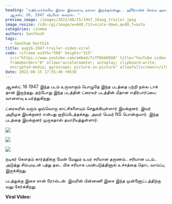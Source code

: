 ```yaml
---
heading: "எதிர்பார்க்கவே இல்ல இவ்வளவு நல்லா இருக்கும்ன்னு.. ஹீரோயின் செம்ம ஹாட்.
  ஆகஸ்ட் 16, 1947 வீடியோ வைரல். "
preview_image: /images/2022/08/15/1947_16aug_trailer.jpeg
image_resize: /cdn-cgi/image/w=640,fit=scale-down,q=80,f=auto
categories: cinema
authors: Santhosh
tags:
  - Gautham Karthik
title: aug16-1947-trailer-video-viral
code: <iframe width="560" height="315"
  src="https://www.youtube.com/embed/fsTFBkbOOUA" title="YouTube video player"
  frameborder="0" allow="accelerometer; autoplay; clipboard-write;
  encrypted-media; gyroscope; picture-in-picture" allowfullscreen></iframe>
date: 2022-08-15 17:55:49 +0530
---
```

ஆகஸ்ட் 16 1947 இந்த படம் உருவாகும் பொழுதே இந்த படத்தை பற்றி நல்ல டாக் தான் இருந்தது. தற்போது இந்த படத்தின் ட்ரைலர் படத்தின் மீதான எதிர்பார்ப்பை வானளவு உயர்த்துகிறது.

ட்ரைலரில் வரும் ஒவ்வொரு காட்சிகளையும் செதுக்கியுள்ளார் இயக்குனர். இவர் அறிமுக இயக்குனர் என்பது குறிப்பிடத்தக்கது. அவர் பெயர் NS பொன்குமார். இந்த படத்தை இயக்குனர் முருகதாஸ் தயாரியத்துள்ளார்.

![](/images/2022/08/15/aug-16-1947-teaser.jpeg)

![](/images/2022/08/15/aug-16-1947-teaser-1.jpeg)

![](/images/2022/08/15/aug-16-1947-teaser-2.jpeg)

நடிகர் கெளதம் கார்த்திக்கு மேன் மேலும் உயர சரியான தருணம்.. சரியான படம்.. அடுத்து சிம்புவுடன் பத்து தல.. மிக சரியாக பயன்படுத்தினால் உச்சத்தை தொட வாய்ப்பு இருக்கிறது.

படத்துக்கு இசை சான் ரோல்டன். இவரின் பின்னணி இசை இந்த முன்னோட்டத்திற்கு வலு சேர்க்கிறது.

**Viral Video:**